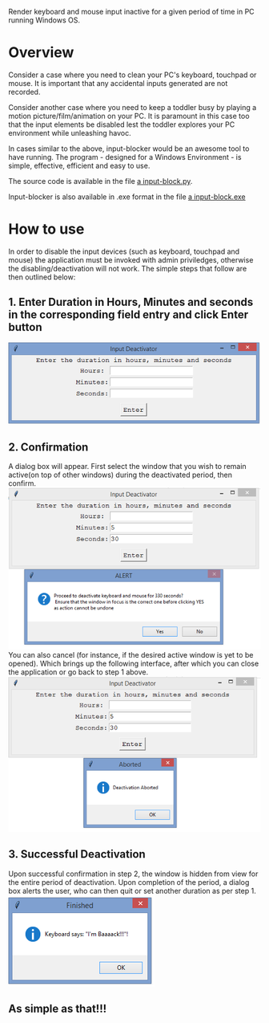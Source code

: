 Render keyboard and mouse input inactive for a given period of time in PC running Windows OS.

# Overview
Consider a case where you need to clean your PC's keyboard, touchpad or mouse. It is important that any accidental inputs generated are not recorded.

Consider another case where you need to keep a toddler busy by playing a motion picture/film/animation on your PC. It is paramount in this case too that the input elements be disabled lest the toddler explores your PC environment while unleashing havoc.

In cases similar to the above, input-blocker would be an awesome tool to have running. The program - designed for a Windows Environment - is simple, effective, efficient and easy to use.

The source code is available in the file [a input-block.py](input-block.py).

Input-blocker is also available in .exe format in the file [a input-block.exe](input-block.exe)

# How to use
In order to disable the input devices (such as keyboard, touchpad and mouse) the application must be invoked with admin priviledges, otherwise the disabling/deactivation will not work. The simple steps that follow are then outlined below:
## 1. Enter Duration in Hours, Minutes and seconds in the corresponding field entry and click Enter button
![alt text](input-window.PNG)
## 2. Confirmation
A dialog box will appear. First select the window that you wish to remain active(on top of other windows) during the deactivated period, then confirm. 
![alt text](confirmation.PNG)
You can also cancel (for instance, if the desired active window is yet to be opened). Which brings up the following interface, after which you can close the application or go back to step 1 above.
![alt text](aborted.PNG)
## 3. Successful Deactivation
Upon successful confirmation in step 2, the window is hidden from view for the entire period of deactivation. Upon completion of the period, a dialog box alerts the user, who can then quit or set another duration as per step 1.
![alt text](successful-deactivation.PNG)

## As simple as that!!!
